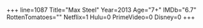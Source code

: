 +++
line=1087
Title="Max Steel"
Year=2013
Age="7+"
IMDb="6.7"
RottenTomatoes=""
Netflix=1
Hulu=0
PrimeVideo=0
Disney=0
+++

